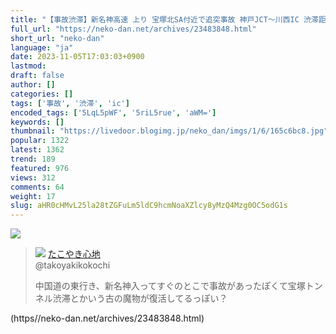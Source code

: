 ```yaml
---
title: "【事故渋滞】新名神高速 上り 宝塚北SA付近で追突事故 神戸JCT〜川西IC 渋滞距離 5.0km 通過時間 60 分 "
full_url: "https://neko-dan.net/archives/23483848.html"
short_url: "neko-dan"
language: "ja"
date: 2023-11-05T17:03:03+0900
lastmod: 
draft: false
author: []
categories: []
tags: ['事故', '渋滞', 'ic']
encoded_tags: ['5LqL5pWF', '5riL5rue', 'aWM=']
keywords: []
thumbnail: "https://livedoor.blogimg.jp/neko_dan/imgs/1/6/165c6bc8.jpg"
popular: 1322
latest: 1362
trend: 189
featured: 976
views: 312
comments: 64
weight: 17
slug: aHR0cHMvL25la28tZGFuLm5ldC9hcmNoaXZlcy8yMzQ4Mzg0OC5odG1s
---
```


![](https://livedoor.blogimg.jp/neko_dan/imgs/1/6/165c6bc8.jpg)

<blockquote id='twibody3txDn4tbPs'> <p> <img src='https//livedoor.blogimg.jp/neko_dan/imgs/9/2/92258ab7.jpg'> <a href='https//twitter.com/takoyakikokochi/status/1721067546626208041' target='_blank'>たこやき心地 </a><br> @takoyakikokochi </p> <p id='twitext3txDn4tbPs'> 中国道の東行き、新名神入ってすぐのとこで事故があったぽくて宝塚トンネル渋滞とかいう古の魔物が復活してるっぽい？ </p> <p> <a href='https//twitter.com/takoyakikokochi/status/1721067546626208041' target='_blank'></a> </p> </blockquote> 

(https//neko-dan.net/archives/23483848.html)
